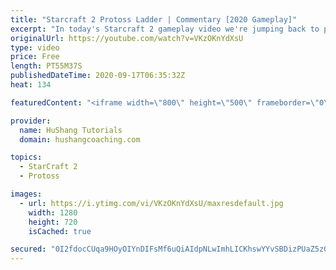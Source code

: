 ```yaml
---
title: "Starcraft 2 Protoss Ladder | Commentary [2020 Gameplay]"
excerpt: "In today's Starcraft 2 gameplay video we're jumping back to playing Protoss! We'll be doing some ladder commentary and hopefully you guys pick up some helpful tips along the way.   Starcraft 2 Protoss Ladder | Commentary [2020] #StarCraft2 #Protoss #Ladder  0:00 - Intro 0:38 - Match 1 - Protoss vs Zerg"
originalUrl: https://youtube.com/watch?v=VKzOKnYdXsU
type: video
price: Free
length: PT55M37S
publishedDateTime: 2020-09-17T06:35:32Z
heat: 134

featuredContent: "<iframe width=\"800\" height=\"500\" frameborder=\"0\" src=\"https://www.youtube.com/embed/VKzOKnYdXsU\" allow=\"accelerometer; autoplay; encrypted-media; gyroscope; picture-in-picture\" allowfullscreen></iframe>"

provider:
  name: HuShang Tutorials
  domain: hushangcoaching.com

topics:
  - StarCraft 2
  - Protoss

images:
  - url: https://i.ytimg.com/vi/VKzOKnYdXsU/maxresdefault.jpg
    width: 1280
    height: 720
    isCached: true

secured: "0I2fdocCUqa9HOyOIYnDIFsMf6uQiAIdpNLwImhLICKhswYYvSBDizPUaZ5zGKN6XiC0ptz5Npq5nQoGxJmbqg5bKOmR8YNSqPFz/IZEjOwUHrbk9D3JrpQXuYyGwpUD8mOlUBGvjPB5COxB1xGWKuGtEWJxJsMnFMwY6oQB4KjMpXXWzk4WyN3lrNOVwXsL2XUtRFLf5sA0KtgexSbYPy+6iV1alKmFtLn2iWFyZ979PtmPCP507M8wuaTRH6Bmvj6kw3fjP6YkoaYB1FnuJVt/L0wzj6oslEW8XAZpW0yN1hSnJPCS0dH7/FyRdXLVoRN7cR+arPzvKLxNwqFddSwy7UxxIL9c9pd7D1kFqstffg6vcmz87Vt1v+pODPJJ5LUH8jNE1QJ0p3ojNQ/lA74AI3jxT9SBjqD2cKo4xyI=;EbfNoQeo6I/R2qckmLX/tg=="
---
```


